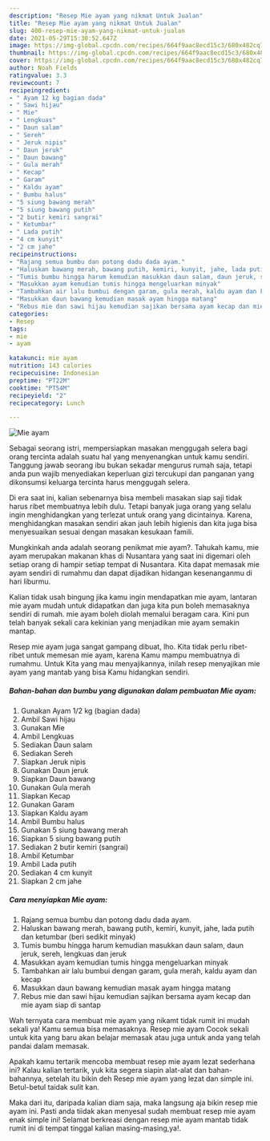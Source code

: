 ```yaml
---
description: "Resep Mie ayam yang nikmat Untuk Jualan"
title: "Resep Mie ayam yang nikmat Untuk Jualan"
slug: 400-resep-mie-ayam-yang-nikmat-untuk-jualan
date: 2021-05-29T15:30:52.647Z
image: https://img-global.cpcdn.com/recipes/664f9aac8ecd15c3/680x482cq70/mie-ayam-foto-resep-utama.jpg
thumbnail: https://img-global.cpcdn.com/recipes/664f9aac8ecd15c3/680x482cq70/mie-ayam-foto-resep-utama.jpg
cover: https://img-global.cpcdn.com/recipes/664f9aac8ecd15c3/680x482cq70/mie-ayam-foto-resep-utama.jpg
author: Noah Fields
ratingvalue: 3.3
reviewcount: 7
recipeingredient:
- " Ayam 12 kg bagian dada"
- " Sawi hijau"
- " Mie"
- " Lengkuas"
- " Daun salam"
- " Sereh"
- " Jeruk nipis"
- " Daun jeruk"
- " Daun bawang"
- " Gula merah"
- " Kecap"
- " Garam"
- " Kaldu ayam"
- " Bumbu halus"
- "5 siung bawang merah"
- "5 siung bawang putih"
- "2 butir kemiri sangrai"
- " Ketumbar"
- " Lada putih"
- "4 cm kunyit"
- "2 cm jahe"
recipeinstructions:
- "Rajang semua bumbu dan potong dadu dada ayam."
- "Haluskan bawang merah, bawang putih, kemiri, kunyit, jahe, lada putih dan ketumbar (beri sedikit minyak)"
- "Tumis bumbu hingga harum kemudian masukkan daun salam, daun jeruk, sereh, lengkuas dan jeruk"
- "Masukkan ayam kemudian tumis hingga mengeluarkan minyak"
- "Tambahkan air lalu bumbui dengan garam, gula merah, kaldu ayam dan kecap"
- "Masukkan daun bawang kemudian masak ayam hingga matang"
- "Rebus mie dan sawi hijau kemudian sajikan bersama ayam kecap dan mie ayam siap di santap"
categories:
- Resep
tags:
- mie
- ayam

katakunci: mie ayam 
nutrition: 143 calories
recipecuisine: Indonesian
preptime: "PT22M"
cooktime: "PT54M"
recipeyield: "2"
recipecategory: Lunch

---
```



![Mie ayam](https://img-global.cpcdn.com/recipes/664f9aac8ecd15c3/680x482cq70/mie-ayam-foto-resep-utama.jpg)

Sebagai seorang istri, mempersiapkan masakan menggugah selera bagi orang tercinta adalah suatu hal yang menyenangkan untuk kamu sendiri. Tanggung jawab seorang ibu bukan sekadar mengurus rumah saja, tetapi anda pun wajib menyediakan keperluan gizi tercukupi dan panganan yang dikonsumsi keluarga tercinta harus menggugah selera.

Di era  saat ini, kalian sebenarnya bisa membeli masakan siap saji tidak harus ribet membuatnya lebih dulu. Tetapi banyak juga orang yang selalu ingin menghidangkan yang terlezat untuk orang yang dicintainya. Karena, menghidangkan masakan sendiri akan jauh lebih higienis dan kita juga bisa menyesuaikan sesuai dengan masakan kesukaan famili. 



Mungkinkah anda adalah seorang penikmat mie ayam?. Tahukah kamu, mie ayam merupakan makanan khas di Nusantara yang saat ini digemari oleh setiap orang di hampir setiap tempat di Nusantara. Kita dapat memasak mie ayam sendiri di rumahmu dan dapat dijadikan hidangan kesenanganmu di hari liburmu.

Kalian tidak usah bingung jika kamu ingin mendapatkan mie ayam, lantaran mie ayam mudah untuk didapatkan dan juga kita pun boleh memasaknya sendiri di rumah. mie ayam boleh diolah memalui beragam cara. Kini pun telah banyak sekali cara kekinian yang menjadikan mie ayam semakin mantap.

Resep mie ayam juga sangat gampang dibuat, lho. Kita tidak perlu ribet-ribet untuk memesan mie ayam, karena Kamu mampu membuatnya di rumahmu. Untuk Kita yang mau menyajikannya, inilah resep menyajikan mie ayam yang mantab yang bisa Kamu hidangkan sendiri.

<!--inarticleads1-->

##### Bahan-bahan dan bumbu yang digunakan dalam pembuatan Mie ayam:

1. Gunakan  Ayam 1/2 kg (bagian dada)
1. Ambil  Sawi hijau
1. Gunakan  Mie
1. Ambil  Lengkuas
1. Sediakan  Daun salam
1. Sediakan  Sereh
1. Siapkan  Jeruk nipis
1. Gunakan  Daun jeruk
1. Siapkan  Daun bawang
1. Gunakan  Gula merah
1. Siapkan  Kecap
1. Gunakan  Garam
1. Siapkan  Kaldu ayam
1. Ambil  Bumbu halus
1. Gunakan 5 siung bawang merah
1. Siapkan 5 siung bawang putih
1. Sediakan 2 butir kemiri (sangrai)
1. Ambil  Ketumbar
1. Ambil  Lada putih
1. Sediakan 4 cm kunyit
1. Siapkan 2 cm jahe




<!--inarticleads2-->

##### Cara menyiapkan Mie ayam:

1. Rajang semua bumbu dan potong dadu dada ayam.
1. Haluskan bawang merah, bawang putih, kemiri, kunyit, jahe, lada putih dan ketumbar (beri sedikit minyak)
1. Tumis bumbu hingga harum kemudian masukkan daun salam, daun jeruk, sereh, lengkuas dan jeruk
1. Masukkan ayam kemudian tumis hingga mengeluarkan minyak
1. Tambahkan air lalu bumbui dengan garam, gula merah, kaldu ayam dan kecap
1. Masukkan daun bawang kemudian masak ayam hingga matang
1. Rebus mie dan sawi hijau kemudian sajikan bersama ayam kecap dan mie ayam siap di santap




Wah ternyata cara membuat mie ayam yang nikamt tidak rumit ini mudah sekali ya! Kamu semua bisa memasaknya. Resep mie ayam Cocok sekali untuk kita yang baru akan belajar memasak atau juga untuk anda yang telah pandai dalam memasak.

Apakah kamu tertarik mencoba membuat resep mie ayam lezat sederhana ini? Kalau kalian tertarik, yuk kita segera siapin alat-alat dan bahan-bahannya, setelah itu bikin deh Resep mie ayam yang lezat dan simple ini. Betul-betul taidak sulit kan. 

Maka dari itu, daripada kalian diam saja, maka langsung aja bikin resep mie ayam ini. Pasti anda tiidak akan menyesal sudah membuat resep mie ayam enak simple ini! Selamat berkreasi dengan resep mie ayam mantab tidak rumit ini di tempat tinggal kalian masing-masing,ya!.

